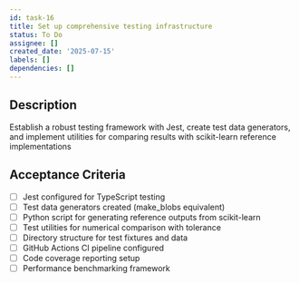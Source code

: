 ```yaml
---
id: task-16
title: Set up comprehensive testing infrastructure
status: To Do
assignee: []
created_date: '2025-07-15'
labels: []
dependencies: []
---
```


## Description

Establish a robust testing framework with Jest, create test data generators, and implement utilities for comparing results with scikit-learn reference implementations

## Acceptance Criteria

- [ ] Jest configured for TypeScript testing
- [ ] Test data generators created (make_blobs equivalent)
- [ ] Python script for generating reference outputs from scikit-learn
- [ ] Test utilities for numerical comparison with tolerance
- [ ] Directory structure for test fixtures and data
- [ ] GitHub Actions CI pipeline configured
- [ ] Code coverage reporting setup
- [ ] Performance benchmarking framework
